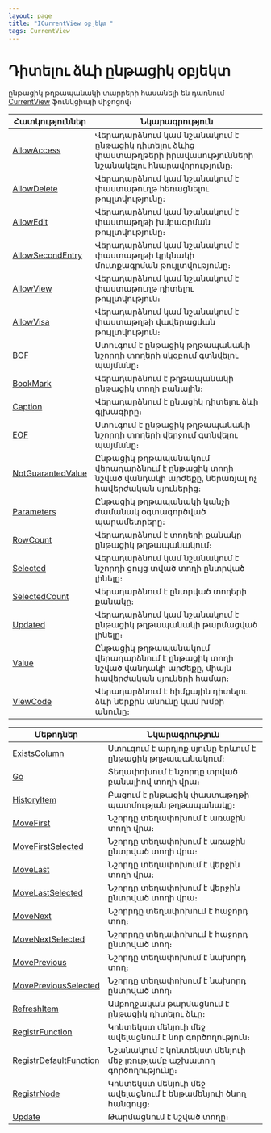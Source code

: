 ```yaml
---
layout: page
title: "ICurrentView օբյեկտ "
tags: CurrentView
---
```

# Դիտելու ձևի ընթացիկ օբյեկտ 


ընթացիկ թղթապանակի տարրերի հասանելի են դառնում [CurrentView](Functions/InterfaceManagment/CurrentView.html) ֆունկցիայի միջոցով։ 
  

  
| Հատկություններ | Նկարագրություն |
|--|--|
| [AllowAccess](ICurrentView/AllowAccess.md) | Վերադարձնում կամ նշանակում է ընթացիկ  դիտելու ձևից փաստաթղթերի իրավասությունների նշանակելու հնարավորությունը։ |
| [AllowDelete](ICurrentView/AllowDelete.md) | Վերադարձնում կամ նշանակում է փաստաթուղթ հեռացնելու թույլտվությունը։ |
| [AllowEdit](ICurrentView/AllowEdit.md) | Վերադարձնում կամ նշանակում է փաստաթղթի խմբագրման թույլտվությունը։ |
| [AllowSecondEntry](ICurrentView/AllowSecondEntry.md) | Վերադարձնում կամ նշանակում է փաստաթղթի կրկնակի մուտքագրման թույլտվությունը։ |
| [AllowView](ICurrentView/AllowView.md) | Վերադարձնում կամ նշանակում է փաստաթուղթ դիտելու թույլտվություն։  |
| [AllowVisa](ICurrentView/AllowVisa.md) | Վերադարձնում կամ նշանակում է փաստաթղթի վավերացման թույլտվություն։  |
| [BOF](ICurrentView/BOF.md) | Ստուգում է ընթացիկ թղթապանակի նշորդի տողերի սկզբում գտնվելու պայմանը։ |
| [BookMark](ICurrentView/BookMark.md) | Վերադարձնում է թղթապանակի ընթացիկ տողի  բանալին։  |
| [Caption](ICurrentView/Caption.md) | Վերադարձնում է ընացիկ դիտելու ձևի գլխագիրը։ |
| [EOF](ICurrentView/EOF.md) | Ստուգում է ընթացիկ թղթապանակի նշորդի տողերի վերջում գտնվելու պայմանը։ |
| [NotGuarantedValue](ICurrentView/NotGuarantedValue.md) | Ընթացիկ թղթապանակում վերադարձնում է ընթացիկ տողի նշված վանդակի արժեքը, ներառյալ ոչ հավերժական սյուներից։ |
| [Parameters](ICurrentView/Parameters.md) | Ընթացիկ թղթապանակի կանչի ժամանակ օգտագործված պարամետրերը։ |
| [RowCount](ICurrentView/RowCount.md) | Վերադարձնում է տողերի քանակը ընթացիկ թղթապանակում։  |
| [Selected](ICurrentView/Selected.md) | Վերադարձնում կամ նշանակում է նշորդի ցույց տված տողի ընտրված լինելը։ |
| [SelectedCount](ICurrentView/SelectedCount.md) |Վերադարձնում է ընտրված տողերի քանակը։ |
| [Updated](ICurrentView/Updated.md) | Վերադարձնում կամ նշանակում է ընթացիկ թղթապանակի թարմացված լինելը։ |
| [Value](ICurrentView/Value.md) | Ընթացիկ թղթապանակում վերադարձնում է ընթացիկ տողի նշված վանդակի արժեքը, միայն հավերժական սյուների համար։ |
| [ViewCode](ICurrentView/ViewCode.md) | Վերադարձնում է հիմքային դիտելու ձևի ներքին անունը կամ խմբի անունը։ |




  
| Մեթոդներ | Նկարագրություն |
|--|--|
| [ExistsColumn](ICurrentView/ExistsColumn.md) | Ստուգում է արդյոք սյունը երևում է ընթացիկ թղթապանակում։ |
| [Go](ICurrentView/Go.md) | Տեղափոխում է նշորդը տրված բանալիով տողի վրա։ |
| [HistoryItem](ICurrentView/HistoryItem.md) |  Բացում է ընթացիկ փաստաթղթի պատմության թղթապանակը։ |
| [MoveFirst](ICurrentView/MoveFirst.md) | Նշորդը տեղափոխում է առաջին տողի վրա։ |
| [MoveFirstSelected](ICurrentView/MoveFirstSelected.md) | Նշորդը տեղափոխում է առաջին ընտրված տողի վրա։  |
| [MoveLast](ICurrentView/MoveLast.md) | Նշորդը տեղափոխում է վերջին տողի վրա։ |
| [MoveLastSelected](ICurrentView/MoveLastSelected.md) |  Նշորդը տեղափոխում է վերջին ընտրված տողի վրա։ |
| [MoveNext](ICurrentView/MoveNext.md) | Նշորրդը տեղափոխում է հաջորդ տող։  |
| [MoveNextSelected](ICurrentView/MoveNextSelected.md) |Նշորրդը տեղափոխում է հաջորդ  ընտրված տող։ |
| [MovePrevious](ICurrentView/MovePrevious.md) | Նշորդը տեղափոխում է նախորդ տող։ |
| [MovePreviousSelected](ICurrentView/MovePreviousSelected.md) | Նշորդը տեղափոխում է նախորդ ընտրված տող։ |
| [RefreshItem](ICurrentView/RefreshItem.md) | Ամբողջական թարմացնում է ընթացիկ դիտելու ձևը։ |
| [RegistrFunction](ICurrentView/RegistrFunction.md) | Կոնտեկստ մենյուի մեջ ավելացնում է նոր գործողություն։ |
| [RegistrDefaultFunction](ICurrentView/RegistrDefaultFunction.md) | Նշանակում է կոնտեկստ մենյուի մեջ լռությամբ աշխատող գործողությունը։ |
| [RegistrNode](ICurrentView/RegistrNode.md) | Կոնտեկստ մենյուի մեջ ավելացնում է ենթամենյուի ծնող հանգույց։ |
| [Update](ICurrentView/Update.md) | Թարմացնում է նշված տողը։  |



